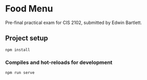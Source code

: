 # Food Menu
Pre-final practical exam for CIS 2102, submitted by Edwin Bartlett.

## Project setup
```
npm install
```

### Compiles and hot-reloads for development
```
npm run serve
```
